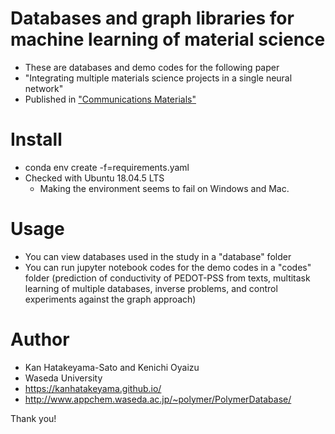 # Databases and graph libraries for machine learning of material science
- These are databases and demo codes for the following paper
- "Integrating multiple materials science projects in a single neural network"
- Published in ["Communications Materials"](https://www.nature.com/articles/s43246-020-00052-8)

# Install
- conda env create -f=requirements.yaml
- Checked with Ubuntu 18.04.5 LTS 
    - Making the environment seems to fail on Windows and Mac.

# Usage
- You can view databases used in the study in a "database" folder
- You can run jupyter notebook codes for the demo codes in a "codes" folder
(prediction of conductivity of PEDOT-PSS from texts, multitask learning of multiple databases, inverse problems, and control experiments against the graph approach)
 
# Author
- Kan Hatakeyama-Sato and Kenichi Oyaizu
- Waseda University
- https://kanhatakeyama.github.io/
- http://www.appchem.waseda.ac.jp/~polymer/PolymerDatabase/
 
Thank you!
